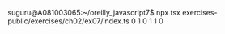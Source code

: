 suguru@A081003065:~/oreilly_javascript7$ npx tsx exercises-public/exercises/ch02/ex07/index.ts
0 1 0
1 1 0